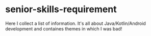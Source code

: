 # senior-skills-requirement
Here I collect a list of information. It's all about Java/Kotlin/Android development and containes themes in which I was bad!
